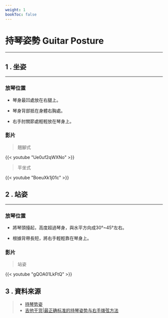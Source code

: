 ```yaml
---
weight: 1
bookToc: false
---
```


# 持琴姿勢 Guitar Posture

---

## 1 . 坐姿

---

### 放琴位置

- 琴身最凹處放在右腿上。

- 琴身背部抵在身體右胸處。

- 右手肘關節處輕輕放在琴身上。

### 影片

> 翹腳式

{{< youtube "Ue0uf2qWXNo" >}}

> 平坐式

{{< youtube "BoeuXk1j01c" >}}

## 2 . 站姿

---

### 放琴位置

- 將琴頭擡起，高度超過琴身，與水平方向成30°~45°左右。

- 根據背帶長短，將右手輕輕靠在琴身上。

### 影片

> 站姿

{{< youtube "gQOA01LkFtQ" >}}

## 3 . 資料來源

> - [持琴势姿](https://www.zhihu.com/question/493957645/answer/2231652159)  
> - [吉他干货|最正确标准的持琴姿势与右手拨弦方法](https://zhuanlan.zhihu.com/p/109042818)  